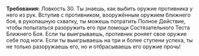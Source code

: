 **Требования:** Ловкость 30.
Ты знаешь, как выбить оружие противника у него из рук. Вступив с противником, вооружённым оружием ближнего боя, в рукопашную схватку, ты можешь потратить Полное Действие, чтобы попытаться разоружить его при помощи Состязательного Теста Ближнего Боя. Если ты выигрываешь, противник роняет свое оружие себе под ноги. Если ты выигрываешь на три и более ступени успеха, ты не только разоружаешь его, но и отбрасываешь его оружие прочь!